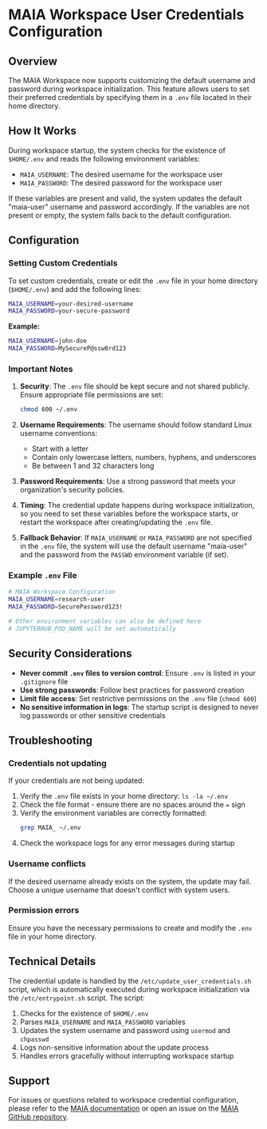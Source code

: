 # MAIA Workspace User Credentials Configuration

## Overview

The MAIA Workspace now supports customizing the default username and password during workspace initialization. This feature allows users to set their preferred credentials by specifying them in a `.env` file located in their home directory.

## How It Works

During workspace startup, the system checks for the existence of `$HOME/.env` and reads the following environment variables:

- `MAIA_USERNAME`: The desired username for the workspace user
- `MAIA_PASSWORD`: The desired password for the workspace user

If these variables are present and valid, the system updates the default "maia-user" username and password accordingly. If the variables are not present or empty, the system falls back to the default configuration.

## Configuration

### Setting Custom Credentials

To set custom credentials, create or edit the `.env` file in your home directory (`$HOME/.env`) and add the following lines:

```bash
MAIA_USERNAME=your-desired-username
MAIA_PASSWORD=your-secure-password
```

**Example:**

```bash
MAIA_USERNAME=john-doe
MAIA_PASSWORD=MySecureP@ssw0rd123
```

### Important Notes

1. **Security**: The `.env` file should be kept secure and not shared publicly. Ensure appropriate file permissions are set:
   ```bash
   chmod 600 ~/.env
   ```

2. **Username Requirements**: The username should follow standard Linux username conventions:
   - Start with a letter
   - Contain only lowercase letters, numbers, hyphens, and underscores
   - Be between 1 and 32 characters long

3. **Password Requirements**: Use a strong password that meets your organization's security policies.

4. **Timing**: The credential update happens during workspace initialization, so you need to set these variables before the workspace starts, or restart the workspace after creating/updating the `.env` file.

5. **Fallback Behavior**: If `MAIA_USERNAME` or `MAIA_PASSWORD` are not specified in the `.env` file, the system will use the default username "maia-user" and the password from the `PASSWD` environment variable (if set).

### Example `.env` File

```bash
# MAIA Workspace Configuration
MAIA_USERNAME=research-user
MAIA_PASSWORD=SecurePassword123!

# Other environment variables can also be defined here
# JUPYTERHUB_POD_NAME will be set automatically
```

## Security Considerations

- **Never commit `.env` files to version control**: Ensure `.env` is listed in your `.gitignore` file
- **Use strong passwords**: Follow best practices for password creation
- **Limit file access**: Set restrictive permissions on the `.env` file (`chmod 600`)
- **No sensitive information in logs**: The startup script is designed to never log passwords or other sensitive credentials

## Troubleshooting

### Credentials not updating

If your credentials are not being updated:

1. Verify the `.env` file exists in your home directory: `ls -la ~/.env`
2. Check the file format - ensure there are no spaces around the `=` sign
3. Verify the environment variables are correctly formatted:
   ```bash
   grep MAIA_ ~/.env
   ```
4. Check the workspace logs for any error messages during startup

### Username conflicts

If the desired username already exists on the system, the update may fail. Choose a unique username that doesn't conflict with system users.

### Permission errors

Ensure you have the necessary permissions to create and modify the `.env` file in your home directory.

## Technical Details

The credential update is handled by the `/etc/update_user_credentials.sh` script, which is automatically executed during workspace initialization via the `/etc/entrypoint.sh` script. The script:

1. Checks for the existence of `$HOME/.env`
2. Parses `MAIA_USERNAME` and `MAIA_PASSWORD` variables
3. Updates the system username and password using `usermod` and `chpasswd`
4. Logs non-sensitive information about the update process
5. Handles errors gracefully without interrupting workspace startup

## Support

For issues or questions related to workspace credential configuration, please refer to the [MAIA documentation](https://maia-toolkit.readthedocs.io/) or open an issue on the [MAIA GitHub repository](https://github.com/kthcloud/MAIA).
